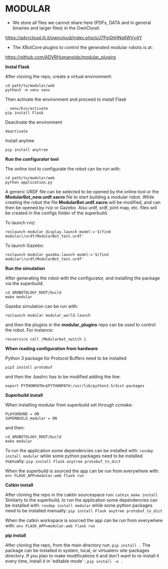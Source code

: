 # MODULAR

- We store all files we cannot share here (PDFs, DATA and in general binaries and larger files) in the OwnCloud:

https://advrcloud.iit.it/owncloud/index.php/s/J7PoGhHNs6WVy4Y

- The XBotCore plugins to control the generated modular robots is at:

https://github.com/ADVRHumanoids/modular_plugins

**Instal Flask**

After cloning the repo, create a virtual environment:

``` 
cd path/to/modular/web
python3 -m venv venv 
```

Then activate the environment and proceed to install Flask

```
. venv/bin/activate
pip install Flask
```

Deactivate the environment

`deactivate`

Install anytree

`pip install anytree`

**Run the configurator tool**

The online tool to configurate the robot can be run with: 

```
cd path/to/modular/web 
python application.py
```

A generic URDF file can be selected to be opened by the online tool or the **ModularBot_new.urdf.xacro** file to start building a modular robot. 
While creating the robot the file **ModularBot.urdf.xacro** will be modified, and can then be opened by rviz or Gazebo.
Also urdf, srdf, joint map, etc. files will be created in the configs folder of the superbuild.

To launch rviz:

` roslaunch modular display.launch model:='$(find modular)/urdf/ModularBot_test.urdf' `

To launch Gazebo:

` roslaunch modular gazebo.launch model:='$(find modular)/urdf/ModularBot_test.urdf' `

**Run the simulation**

After generating the robot with the configurator, and installing the package via the superbuild: 

```
cd $ROBOTOLOGY_ROOT/build
make modular 
```

Gazebo simulation can be run with:

` roslaunch modular modular_world.launch `

and then the plugins in the **modular_plugins** repo can be used to control the robot. For instance:

` rosservice call /Modularbot_switch 1 `


**When reading configuration from hardware**

Python 3 package for Protocol Buffers need to be installed 

` pip3 install protobuf `

and then the .bashrc has to be modified adding the line:

` export PYTHONPATH=$PYTHONPATH:/usr/lib/python3.5/dist-packages `

**Superbuild install**

When installing modular from superbuild set through ccmake:
```
PLAYGROUND = ON
SUPERBUILD_modular = ON
```
and then:
```
cd $ROBOTOLOGY_ROOT/build
make modular
```
To run the application some dependencies can be installed with:
```rosdep install modular```
while some python packages need to be installed manually:
```pip install Flask anytree protobuf_to_dict```

When the superbuild is sourced the app can be run from everywhere with:
```env FLASK_APP=modular.web flask run```

**Catkin install**

After cloning the repo in the caktin sourcespace run:
`catkin_make install`
Similarly to the superbuild, to run the application some dependencies can be installed with:
```rosdep install modular```
while some python packages need to be installed manually:
```pip install Flask anytree protobuf_to_dict```

When the catkin workspace is sourced the app can be run from everywhere with:
```env FLASK_APP=modular.web flask run```

**pip install**

After cloning the repo, from the main directory run:
`pip install .`
The package can be installed in system, local, or virtualenv site-packages directory.
If you plan to make modifications it and don't want to re-install it every time, install it in 'editable mode' :
`pip install -e .`
